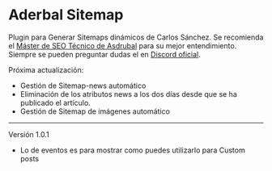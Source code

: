 # Aderbal Sitemap
Plugin para Generar Sitemaps dinámicos de Carlos Sánchez.
Se recomienda el [Máster de SEO Técnico de Asdrubal](https://carlos.sanchezdonate.com/master-seo-tecnico/) para su mejor entendimiento.
Siempre se pueden preguntar dudas el en [Discord oficial](https://discord.gg/zBFEWXsNnf).

Próxima actualización:

- Gestión de Sitemap-news automático
- Eliminación de los atributos news a los dos días desde que se ha publicado el artículo.
- Gestión de Sitemap de imágenes automático
***************************
Versión 1.0.1

- Lo de eventos es para mostrar como puedes utilizarlo para Custom posts

